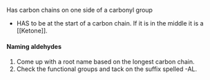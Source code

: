 Has carbon chains on one side of a carbonyl group
- HAS to be at the start of a carbon chain. If it is in the middle it is a [[Ketone]].
#### Naming aldehydes
1. Come up with a root name based on the longest carbon chain.
2. Check the functional groups and tack on the suffix spelled -AL.